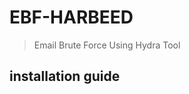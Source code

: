 # EBF-HARBEED


> Email Brute Force Using Hydra Tool



## installation guide

```git clone https://github.com/FaisalHarbeed/EBF-HARBEED.git
```
```cd EBF-HARBEED
```
```chmod +x ./brute-force.sh
```
```sudo ./brute-force.sh
```
